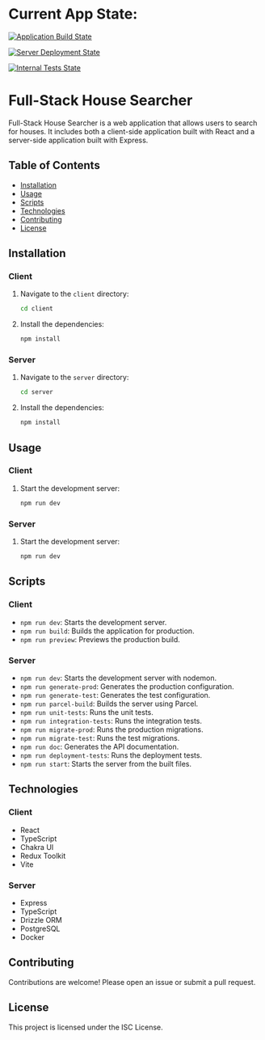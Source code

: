# Current App State:

[![Application Build State](https://github.com/S-andres0694/Full-Stack-House-Searcher/actions/workflows/npm-grunt.yml/badge.svg)](https://github.com/S-andres0694/Full-Stack-House-Searcher/actions/workflows/npm-grunt.yml)

[![Server Deployment State](https://github.com/S-andres0694/Full-Stack-House-Searcher/actions/workflows/docker-container-deployment-heroku.yml/badge.svg)](https://github.com/S-andres0694/Full-Stack-House-Searcher/actions/workflows/docker-container-deployment-heroku.yml)

[![Internal Tests State](https://github.com/S-andres0694/Full-Stack-House-Searcher/actions/workflows/jest-tests.yml/badge.svg)](https://github.com/S-andres0694/Full-Stack-House-Searcher/actions/workflows/jest-tests.yml)

# Full-Stack House Searcher

Full-Stack House Searcher is a web application that allows users to search for houses. It includes both a client-side application built with React and a server-side application built with Express.

## Table of Contents
- [Installation](#installation)
- [Usage](#usage)
- [Scripts](#scripts)
- [Technologies](#technologies)
- [Contributing](#contributing)
- [License](#license)

## Installation

### Client
1. Navigate to the `client` directory:
    ```bash
    cd client
    ```
2. Install the dependencies:
    ```bash
    npm install
    ```

### Server
1. Navigate to the `server` directory:
    ```bash
    cd server
    ```
2. Install the dependencies:
    ```bash
    npm install
    ```

## Usage

### Client
1. Start the development server:
    ```bash
    npm run dev
    ```

### Server
1. Start the development server:
    ```bash
    npm run dev
    ```

## Scripts

### Client
- `npm run dev`: Starts the development server.
- `npm run build`: Builds the application for production.
- `npm run preview`: Previews the production build.

### Server
- `npm run dev`: Starts the development server with nodemon.
- `npm run generate-prod`: Generates the production configuration.
- `npm run generate-test`: Generates the test configuration.
- `npm run parcel-build`: Builds the server using Parcel.
- `npm run unit-tests`: Runs the unit tests.
- `npm run integration-tests`: Runs the integration tests.
- `npm run migrate-prod`: Runs the production migrations.
- `npm run migrate-test`: Runs the test migrations.
- `npm run doc`: Generates the API documentation.
- `npm run deployment-tests`: Runs the deployment tests.
- `npm run start`: Starts the server from the built files.

## Technologies

### Client
- React
- TypeScript
- Chakra UI
- Redux Toolkit
- Vite

### Server
- Express
- TypeScript
- Drizzle ORM
- PostgreSQL
- Docker

## Contributing
Contributions are welcome! Please open an issue or submit a pull request.

## License
This project is licensed under the ISC License.

